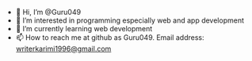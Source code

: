 - 👋 Hi, I’m @Guru049
- 👀 I’m interested in programming especially web and app development
- 🌱 I’m currently learning web development
- 📫 How to reach me at github as Guru049. Email address: writerkarimi1996@gmail.com

<!---
Guru049/Guru049 is a ✨ special ✨ repository because its `README.md` (this file) appears on your GitHub profile.
You can click the Preview link to take a look at your changes.
--->
